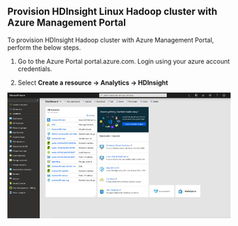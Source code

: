 

## Provision HDInsight Linux Hadoop cluster with Azure Management Portal

To provision HDInsight Hadoop cluster with Azure Management Portal, perform the below steps.

1.  Go to the Azure Portal portal.azure.com. Login using your azure account credentials.
    
2.  Select  **Create a resource -> Analytics -> HDInsight**

![Create Azure Resource Group](https://github.com/arnabganguly/HDInsightESPLab/blob/master/images/Picture0.png)



<!--stackedit_data:
eyJoaXN0b3J5IjpbMTM4Nzg2MjU0Myw1NzExMzM3MDUsNzMwOT
k4MTE2XX0=
-->